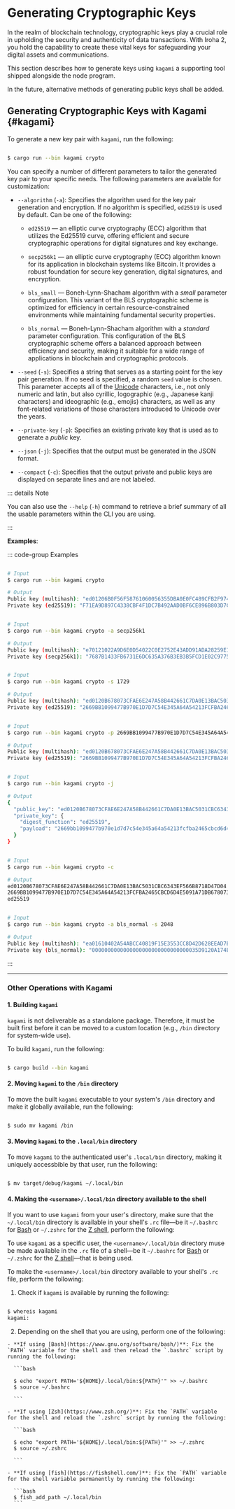 # Generating Cryptographic Keys

In the realm of blockchain technology, cryptographic keys play a crucial role in upholding the security and authenticity of data transactions. With Iroha 2, you hold the capability to create these vital keys for safeguarding your digital assets and communications.

This section describes how to generate keys using `kagami` a supporting tool shipped alongside the node program. 

In the future, alternative methods of generating public keys shall be added. 

## Generating Cryptographic Keys with Kagami {#kagami}

To generate a new key pair with `kagami`, run the following:

```bash

$ cargo run --bin kagami crypto

```

You can specify a number of different parameters to tailor the generated key pair to your specific needs. The following parameters are available for customization:

  - `--algorithm` (`-a`): Specifies the algorithm used for the key pair generation and encryption. If no algorithm is specified, `ed25519` is used by default.
    Can be one of the following:

    - `ed25519` — an elliptic curve cryptography (ECC) algorithm that utilizes the Ed25519 curve, offering efficient and secure cryptographic operations for digital signatures and key exchange.

    - `secp256k1` — an elliptic curve cryptography (ECC) algorithm known for its application in blockchain systems like Bitcoin. It provides a robust foundation for secure key generation, digital signatures, and encryption.

    - `bls_small` — Boneh-Lynn-Shacham algorithm with a _small_ parameter configuration. This variant of the BLS cryptographic scheme is optimized for efficiency in certain resource-constrained environments while maintaining fundamental security properties.

    - `bls_normal` — Boneh-Lynn-Shacham algorithm with a _standard_ parameter configuration. This configuration of the BLS cryptographic scheme offers a balanced approach between efficiency and security, making it suitable for a wide range of applications in blockchain and cryptographic protocols.

  - `--seed` (`-s`): Specifies a string that serves as a starting point for the key pair generation. If no seed is specified, a random `seed` value is chosen. This parameter accepts all of the [Unicode](https://home.unicode.org/) characters, i.e., not only numeric and latin, but also cyrillic, logographic (e.g., Japanese kanji characters) and ideographic (e.g., emojis) characters, as well as any font-related variations of those characters introduced to Unicode over the years.

  - `--private-key` (`-p`): Specifies an existing private key that is used as to generate a _public_ key.

  - `--json` (`-j`): Specifies that the output must be generated in the JSON format.

  - `--compact` (`-c`): Specifies that the output private and public keys are displayed on separate lines and are not labeled.

::: details Note

You can also use the `--help` (`-h`) command to retrieve a brief summary of all the usable parameters within the CLI you are using.

:::

**Examples**:

::: code-group Examples

```bash [No parameters]

# Input
$ cargo run --bin kagami crypto

# Output
Public key (multihash): "ed01206B0F56F58761060056355DBA0E0FC489CFB2F974481ED64873082E6032796235"
Private key (ed25519): "F71EA9D897C4338CBF4F1DC7B492AAD0BF6CE896B803D7CDB9CF25ECC15109826B0F56F58761060056355DBA0E0FC489CFB2F974481ED64873082E6032796235"

```

```bash [--algorithm]

# Input
$ cargo run --bin kagami crypto -a secp256k1

# Output
Public key (multihash): "e70121022A9D6E0D54022C0E2752E43ADD91ADA28259E1F2CE0C6D4E9183FB2882DE6749"
Private key (secp256k1): "7687B1433FB6731E6DC635A376B3EB3B5FCD1E02C9775C1642E7FD5DA035EC75"

```

```bash [--seed]

# Input
$ cargo run --bin kagami crypto -s 1729

# Output
Public key (multihash): "ed0120B678073CFAE6E247A58B442661C7DA0E13BAC5031CBC6343EF566B8718D47D04"
Private key (ed25519): "2669BB1099477B970E1D7D7C54E345A64A54213FCFBA2465CBCD6D4E5091A71DB678073CFAE6E247A58B442661C7DA0E13BAC5031CBC6343EF566B8718D47D04"

```

```bash [--private-key]

# Input
$ cargo run --bin kagami crypto -p 2669BB1099477B970E1D7D7C54E345A64A54213FCFBA2465CBCD6D4E5091A71DB678073CFAE6E247A58B442661C7DA0E13BAC5031CBC6343EF566B8718D47D04

# Output
Public key (multihash): "ed0120B678073CFAE6E247A58B442661C7DA0E13BAC5031CBC6343EF566B8718D47D04"
Private key (ed25519): "2669BB1099477B970E1D7D7C54E345A64A54213FCFBA2465CBCD6D4E5091A71DB678073CFAE6E247A58B442661C7DA0E13BAC5031CBC6343EF566B8718D47D04"

```

```bash [--json]

# Input
$ cargo run --bin kagami crypto -j

# Output
{
  "public_key": "ed0120B678073CFAE6E247A58B442661C7DA0E13BAC5031CBC6343EF566B8718D47D04",
  "private_key": {
    "digest_function": "ed25519",
    "payload": "2669bb1099477b970e1d7d7c54e345a64a54213fcfba2465cbcd6d4e5091a71db678073cfae6e247a58b442661c7da0e13bac5031cbc6343ef566b8718d47d04"
  }
}

```

```bash [--compact]

# Input
$ cargo run --bin kagami crypto -c

# Output
ed0120B678073CFAE6E247A58B442661C7DA0E13BAC5031CBC6343EF566B8718D47D04
2669BB1099477B970E1D7D7C54E345A64A54213FCFBA2465CBCD6D4E5091A71DB678073CFAE6E247A58B442661C7DA0E13BAC5031CBC6343EF566B8718D47D04
ed25519

```

```bash [Combination of parameters]

# Input
$ cargo run --bin kagami crypto -a bls_normal -s 2048

# Output
Public key (multihash): "ea01610402A54ABCC40819F15E3553CC8D42D628EEAD7E1B10724BD2AFE523A7C0446EB1CB3F14D4500BD68C997784136FD056BA04215DFD2D3FDC7883B43AE94AC52B7D01525F5A80B41C01701502B46DBB9F0384CC7BE037DC2CBC928014E52A4C5C3B"
Private key (bls_normal): "0000000000000000000000000000000035D9120A174E35E966DD92DE90B2446D4B060C8B72018B3917A1C97D7E93EAEC"

```

:::

---

### Other Operations with Kagami

#### 1. Building `kagami`

`kagami` is not deliverable as a standalone package. Therefore, it must be built first before it can be moved to a custom location (e.g., `/bin` directory for system-wide use).

To build `kagami`, run the following:

```bash

$ cargo build --bin kagami

```

#### 2. Moving `kagami` to the `/bin` directory

To move the built `kagami` executable to your system's `/bin` directory and make it globally available, run the following:

```bash

$ sudo mv kagami /bin

```

#### 3. Moving `kagami` to the `.local/bin` directory

To move `kagami` to the authenticated user's `.local/bin` directory, making it uniquely accessbible by that user, run the following:

```bash

$ mv target/debug/kagami ~/.local/bin

```

#### 4. Making the `<username>/.local/bin` directory available to the shell

If you want to use `kagami` from your user's directory, make sure that the `~/.local/bin` directory is available in your shell's `.rc` file—be it `~/.bashrc` for [Bash](https://www.gnu.org/software/bash/) or `~/.zshrc` for the [Z shell](https://www.zsh.org/), perform the following:

To use `kagami` as a specific user, the `<username>/.local/bin` directory muse be made available in the `.rc` file of a shell—be it `~/.bashrc` for [Bash](https://www.gnu.org/software/bash/) or `~/.zshrc` for the [Z shell](https://www.zsh.org/)—that is being used.

To make the `<username>/.local/bin` directory available to your shell's `.rc` file, perform the following:

  1. Check if `kagami` is available by running the following:

  ```bash

  $ whereis kagami
  kagami:

  ```

  2. Depending on the shell that you are using, perform one of the following:

    - **If using [Bash](https://www.gnu.org/software/bash/)**: Fix the `PATH` variable for the shell and then reload the `.bashrc` script by running the following:

      ```bash

      $ echo "export PATH='${HOME}/.local/bin:${PATH}'" >> ~/.bashrc
      $ source ~/.bashrc

      ```

    - **If using [Zsh](https://www.zsh.org/)**: Fix the `PATH` variable for the shell and reload the `.zshrc` script by running the following:

      ```bash

      $ echo "export PATH='${HOME}/.local/bin:${PATH}'" >> ~/.zshrc
      $ source ~/.zshrc

      ```

    - **If using [fish](https://fishshell.com/)**: Fix the `PATH` variable for the shell variable permanently by running the following:

      ```bash
      $ fish_add_path ~/.local/bin
      ```
